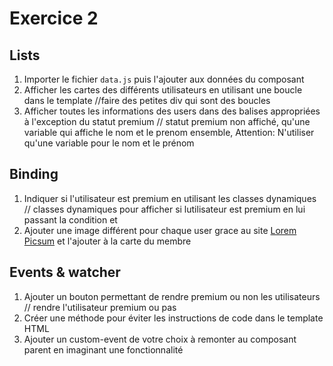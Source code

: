 # Exercice 2

## Lists

1. Importer le fichier `data.js` puis l'ajouter aux données du composant
2. Afficher les cartes des différents utilisateurs en utilisant une boucle dans le template //faire des petites div qui sont des boucles
3. Afficher toutes les informations des users dans des balises appropriées à l'exception du statut premium 
// statut premium non affiché, qu'une variable qui affiche le nom et le prenom ensemble,
Attention: N'utiliser qu'une variable pour le nom et le prénom


## Binding
1. Indiquer si l'utilisateur est premium en utilisant les classes dynamiques 
// classes dynamiques pour afficher si lutilisateur est premium en lui passant la condition et 
2. Ajouter une image différent pour chaque user grace au site [Lorem Picsum](https://picsum.photos/) et l'ajouter à la carte du membre

## Events & watcher
1. Ajouter un bouton permettant de rendre premium ou non les utilisateurs 
// rendre l'utilisateur premium ou pas
2. Créer une méthode pour éviter les instructions de code dans le template HTML
3. Ajouter un custom-event de votre choix à remonter au composant parent en imaginant une fonctionnalité
